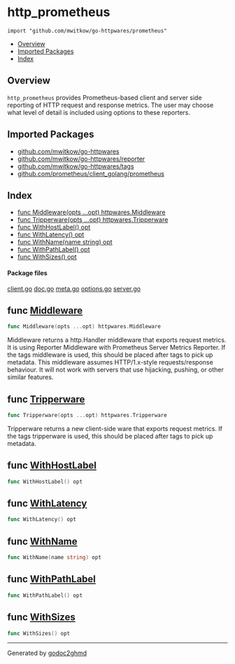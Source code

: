 # http_prometheus
`import "github.com/mwitkow/go-httpwares/prometheus"`

* [Overview](#pkg-overview)
* [Imported Packages](#pkg-imports)
* [Index](#pkg-index)

## <a name="pkg-overview">Overview</a>
`http_prometheus` provides Prometheus-based client and server side reporting of HTTP request and response metrics.
The user may choose what level of detail is included using options to these reporters.

## <a name="pkg-imports">Imported Packages</a>

- [github.com/mwitkow/go-httpwares](./..)
- [github.com/mwitkow/go-httpwares/reporter](./../reporter)
- [github.com/mwitkow/go-httpwares/tags](./../tags)
- [github.com/prometheus/client_golang/prometheus](https://godoc.org/github.com/prometheus/client_golang/prometheus)

## <a name="pkg-index">Index</a>
* [func Middleware(opts ...opt) httpwares.Middleware](#Middleware)
* [func Tripperware(opts ...opt) httpwares.Tripperware](#Tripperware)
* [func WithHostLabel() opt](#WithHostLabel)
* [func WithLatency() opt](#WithLatency)
* [func WithName(name string) opt](#WithName)
* [func WithPathLabel() opt](#WithPathLabel)
* [func WithSizes() opt](#WithSizes)

#### <a name="pkg-files">Package files</a>
[client.go](./client.go) [doc.go](./doc.go) [meta.go](./meta.go) [options.go](./options.go) [server.go](./server.go) 

## <a name="Middleware">func</a> [Middleware](./server.go#L87)
``` go
func Middleware(opts ...opt) httpwares.Middleware
```
Middleware returns a http.Handler middleware that exports request metrics.
It is using Reporter Middleware with Prometheus Server Metrics Reporter.
If the tags middleware is used, this should be placed after tags to pick up metadata.
This middleware assumes HTTP/1.x-style requests/response behaviour. It will not work with servers that use
hijacking, pushing, or other similar features.

## <a name="Tripperware">func</a> [Tripperware](./client.go#L84)
``` go
func Tripperware(opts ...opt) httpwares.Tripperware
```
Tripperware returns a new client-side ware that exports request metrics.
If the tags tripperware is used, this should be placed after tags to pick up metadata.

## <a name="WithHostLabel">func</a> [WithHostLabel](./options.go#L36)
``` go
func WithHostLabel() opt
```

## <a name="WithLatency">func</a> [WithLatency](./options.go#L30)
``` go
func WithLatency() opt
```

## <a name="WithName">func</a> [WithName](./options.go#L24)
``` go
func WithName(name string) opt
```

## <a name="WithPathLabel">func</a> [WithPathLabel](./options.go#L42)
``` go
func WithPathLabel() opt
```

## <a name="WithSizes">func</a> [WithSizes](./options.go#L48)
``` go
func WithSizes() opt
```

- - -
Generated by [godoc2ghmd](https://github.com/GandalfUK/godoc2ghmd)